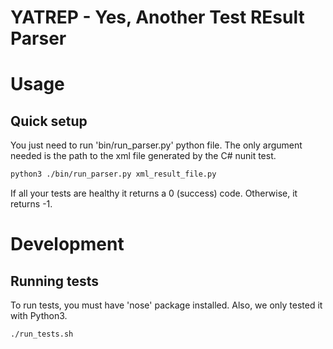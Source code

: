# YATREP - Yes, Another Test REsult Parser

# Usage

## Quick setup
You just need to run 'bin/run_parser.py' python file.
The only argument needed is the path to the xml file generated
by the C# nunit test.

```sh
python3 ./bin/run_parser.py xml_result_file.py
```
If all your tests are healthy it returns a 0 (success) code.
Otherwise, it returns -1.


# Development

## Running tests
To run tests, you must have 'nose' package installed. Also, we only
tested it with Python3.
```sh
./run_tests.sh
```
